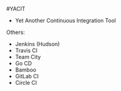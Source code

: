 #YACIT

* Yet Another Continuous Integration Tool <!-- .element: class="fragment" -->

<div> <!-- .element: class="fragment" -->

Others:             
* Jenkins (Hudson)  
* Travis CI         
* Team City         
* Go CD             
* Bamboo            
* GitLab CI         
* Circle CI         

</div>





